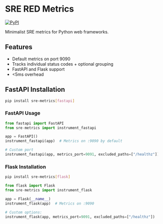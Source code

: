 # SRE RED Metrics

[![PyPI](https://img.shields.io/pypi/v/red-metrics)](https://pypi.org/project/red-metrics/)

Minimalist SRE metrics for Python web frameworks.

## Features

- Default metrics on port 9090
- Tracks individual status codes + optional grouping
- FastAPI and Flask support
- <5ms overhead

## FastAPI Installation

```bash
pip install sre-metrics[fastapi]

```

### FastAPI Usage

```python
from fastapi import FastAPI
from sre-metrics import instrument_fastapi

app = FastAPI()
instrument_fastapi(app)  # Metrics on :9090 by default

# Custom port
instrument_fastapi(app, metrics_port=9091, excluded_paths=["/healthz"])

```


### Flask Installation

```bash
pip install sre-metrics[flask]
```

```python
from flask import Flask
from sre-metrics import instrument_flask

app = Flask(__name__)
instrument_flask(app)  # Metrics on :9090

# Custom options:
instrument_flask(app, metrics_port=9091, excluded_paths=["/healthz"])

```

